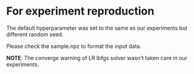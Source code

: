 # For experiment reproduction

The default hyperparameter was set to the same as our experiments but different random seed.

Please check the sample.npz to format the input data.

**NOTE**: The converge warning of LR lbfgs solver wasn't taken care in our experiments.
